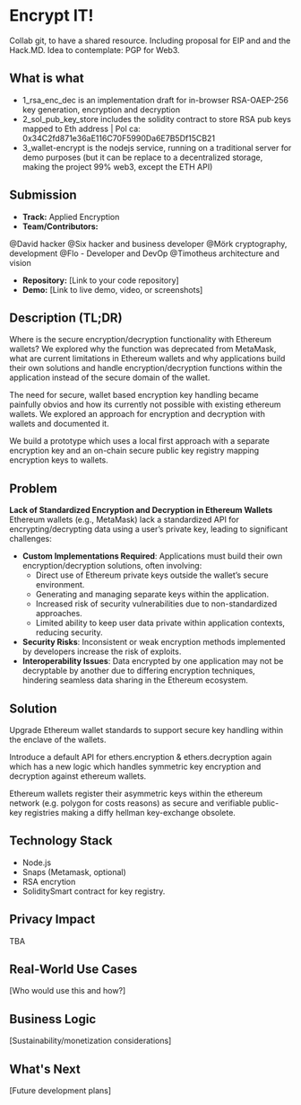 # Encrypt IT!
Collab git, to have a shared resource. Including proposal for EIP and and the Hack.MD. Idea to contemplate: PGP for Web3.

## What is what

- 1_rsa_enc_dec is an implementation draft for in-browser RSA-OAEP-256 key generation, encryption and decryption
- 2_sol_pub_key_store includes the solidity contract to store RSA pub keys mapped to Eth address | Pol ca: 0x34C2fd871e36aE116C70F5990Da6E7B5Df15CB21
- 3_wallet-encrypt is the nodejs service, running on a traditional server for demo purposes (but it can be replace to a decentralized storage, making the project 99% web3, except the ETH API)

## Submission
- **Track:** Applied Encryption
- **Team/Contributors:**

@David hacker
@Six hacker and business developer
@Mörk cryptography, development
@Flo - Developer and DevOp
@Timotheus architecture and vision

- **Repository:** [Link to your code repository]
- **Demo:** [Link to live demo, video, or screenshots]

## Description (TL;DR)
Where is the secure encryption/decryption functionality with Ethereum wallets?
We explored why the function was deprecated from MetaMask, what are current limitations in Ethereum wallets and why applications build their own solutions and handle encryption/decryption functions within the application instead of the secure domain of the wallet.

The need for secure, wallet based encryption key handling became painfully obvios and how its currently not possible with existing ethereum wallets.
We explored an approach for encryption and decryption with wallets and documented it.

We build a prototype which uses a local first approach with a separate encryption key and an on-chain secure public key registry mapping encryption keys to wallets.

## Problem
**Lack of Standardized Encryption and Decryption in Ethereum Wallets**
Ethereum wallets (e.g., MetaMask) lack a standardized API for encrypting/decrypting data using a user’s private key, leading to significant challenges:
- **Custom Implementations Required**: Applications must build their own encryption/decryption solutions, often involving:
  - Direct use of Ethereum private keys outside the wallet’s secure environment.
  - Generating and managing separate keys within the application.
  - Increased risk of security vulnerabilities due to non-standardized approaches.
  - Limited ability to keep user data private within application contexts, reducing security.
- **Security Risks**: Inconsistent or weak encryption methods implemented by developers increase the risk of exploits.
- **Interoperability Issues**: Data encrypted by one application may not be decryptable by another due to differing encryption techniques, hindering seamless data sharing in the Ethereum ecosystem.

## Solution
Upgrade Ethereum wallet standards to support
secure key handling within the enclave of the wallets.

Introduce a default API for ethers.encryption & ethers.decryption
again which has a new logic which handles symmetric key encryption and decryption
against ethereum wallets.

Ethereum wallets register their asymmetric keys within the ethereum network (e.g. polygon for costs reasons)
as secure and verifiable public-key registries making a diffy hellman key-exchange obsolete.

## Technology Stack
- Node.js
- Snaps (Metamask, optional)
- RSA encrytion
- SoliditySmart contract for key registry.

## Privacy Impact
TBA

## Real-World Use Cases
[Who would use this and how?]

## Business Logic
[Sustainability/monetization considerations]

## What's Next
[Future development plans]
